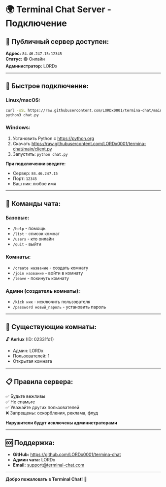 # 🌍 Terminal Chat Server - Подключение

## 📡 **Публичный сервер доступен:**

**Адрес:** `84.46.247.15:12345`  
**Статус:** 🟢 Онлайн  
**Администратор:** LORDx  

---

## 🚀 **Быстрое подключение:**

### Linux/macOS:
```bash
curl -sSL https://raw.githubusercontent.com/LORDx0001/termina-chat/main/client.py -o chat.py
python3 chat.py
```

### Windows:
1. Установить Python с https://python.org
2. Скачать https://raw.githubusercontent.com/LORDx0001/termina-chat/main/client.py
3. Запустить: `python chat.py`

**При подключении введите:**
- Сервер: `84.46.247.15`
- Порт: `12345`
- Ваш ник: любое имя

---

## 💬 **Команды чата:**

### Базовые:
- `/help` - помощь
- `/list` - список комнат  
- `/users` - кто онлайн
- `/quit` - выйти

### Комнаты:
- `/create название` - создать комнату
- `/join название` - войти в комнату
- `/leave` - покинуть комнату

### Админ (создатель комнаты):
- `/kick ник` - исключить пользователя
- `/password новый_пароль` - установить пароль

---

## 🎯 **Существующие комнаты:**

🔓 **Aerlux** (ID: 02331fd1)  
- Админ: LORDx  
- Пользователей: 1  
- Открытая комната  

---

## 📋 **Правила сервера:**

✅ Будьте вежливы  
✅ Не спамьте  
✅ Уважайте других пользователей  
❌ Запрещены: оскорбления, реклама, флуд  

**Нарушители будут исключены администраторами**

---

## 🆘 **Поддержка:**

- **GitHub:** https://github.com/LORDx0001/termina-chat
- **Админ чата:** LORDx
- **Email:** support@terminal-chat.com

---

**Добро пожаловать в Terminal Chat!** 🎉